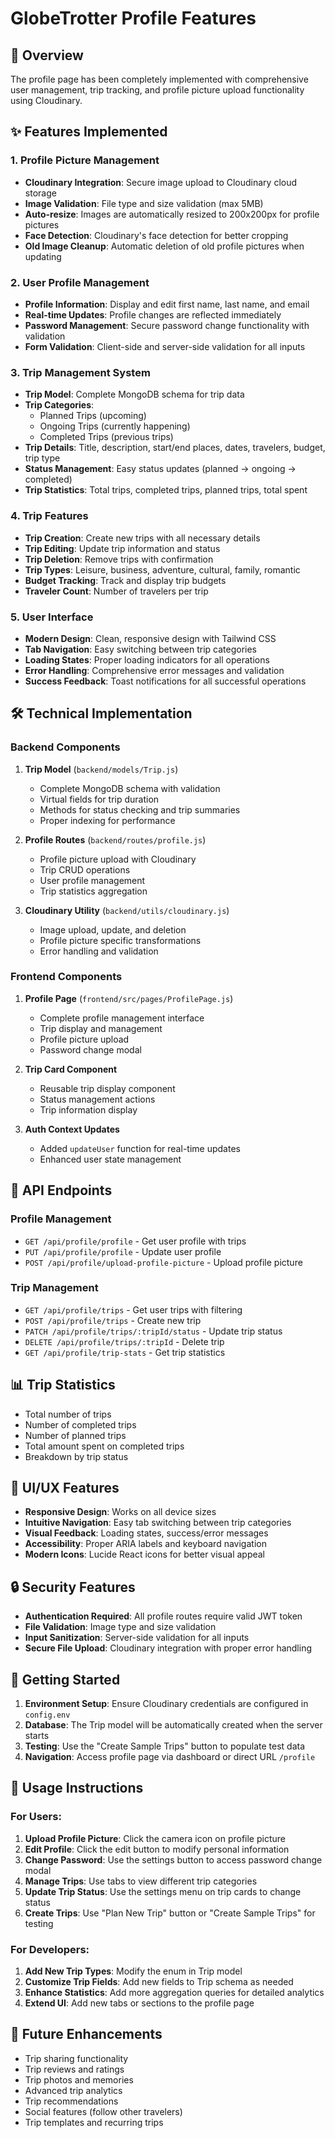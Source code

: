 # GlobeTrotter Profile Features

## 🎯 Overview
The profile page has been completely implemented with comprehensive user management, trip tracking, and profile picture upload functionality using Cloudinary.

## ✨ Features Implemented

### 1. Profile Picture Management
- **Cloudinary Integration**: Secure image upload to Cloudinary cloud storage
- **Image Validation**: File type and size validation (max 5MB)
- **Auto-resize**: Images are automatically resized to 200x200px for profile pictures
- **Face Detection**: Cloudinary's face detection for better cropping
- **Old Image Cleanup**: Automatic deletion of old profile pictures when updating

### 2. User Profile Management
- **Profile Information**: Display and edit first name, last name, and email
- **Real-time Updates**: Profile changes are reflected immediately
- **Password Management**: Secure password change functionality with validation
- **Form Validation**: Client-side and server-side validation for all inputs

### 3. Trip Management System
- **Trip Model**: Complete MongoDB schema for trip data
- **Trip Categories**: 
  - Planned Trips (upcoming)
  - Ongoing Trips (currently happening)
  - Completed Trips (previous trips)
- **Trip Details**: Title, description, start/end places, dates, travelers, budget, trip type
- **Status Management**: Easy status updates (planned → ongoing → completed)
- **Trip Statistics**: Total trips, completed trips, planned trips, total spent

### 4. Trip Features
- **Trip Creation**: Create new trips with all necessary details
- **Trip Editing**: Update trip information and status
- **Trip Deletion**: Remove trips with confirmation
- **Trip Types**: Leisure, business, adventure, cultural, family, romantic
- **Budget Tracking**: Track and display trip budgets
- **Traveler Count**: Number of travelers per trip

### 5. User Interface
- **Modern Design**: Clean, responsive design with Tailwind CSS
- **Tab Navigation**: Easy switching between trip categories
- **Loading States**: Proper loading indicators for all operations
- **Error Handling**: Comprehensive error messages and validation
- **Success Feedback**: Toast notifications for all successful operations

## 🛠️ Technical Implementation

### Backend Components
1. **Trip Model** (`backend/models/Trip.js`)
   - Complete MongoDB schema with validation
   - Virtual fields for trip duration
   - Methods for status checking and trip summaries
   - Proper indexing for performance

2. **Profile Routes** (`backend/routes/profile.js`)
   - Profile picture upload with Cloudinary
   - Trip CRUD operations
   - User profile management
   - Trip statistics aggregation

3. **Cloudinary Utility** (`backend/utils/cloudinary.js`)
   - Image upload, update, and deletion
   - Profile picture specific transformations
   - Error handling and validation

### Frontend Components
1. **Profile Page** (`frontend/src/pages/ProfilePage.js`)
   - Complete profile management interface
   - Trip display and management
   - Profile picture upload
   - Password change modal

2. **Trip Card Component**
   - Reusable trip display component
   - Status management actions
   - Trip information display

3. **Auth Context Updates**
   - Added `updateUser` function for real-time updates
   - Enhanced user state management

## 🔧 API Endpoints

### Profile Management
- `GET /api/profile/profile` - Get user profile with trips
- `PUT /api/profile/profile` - Update user profile
- `POST /api/profile/upload-profile-picture` - Upload profile picture

### Trip Management
- `GET /api/profile/trips` - Get user trips with filtering
- `POST /api/profile/trips` - Create new trip
- `PATCH /api/profile/trips/:tripId/status` - Update trip status
- `DELETE /api/profile/trips/:tripId` - Delete trip
- `GET /api/profile/trip-stats` - Get trip statistics

## 📊 Trip Statistics
- Total number of trips
- Number of completed trips
- Number of planned trips
- Total amount spent on completed trips
- Breakdown by trip status

## 🎨 UI/UX Features
- **Responsive Design**: Works on all device sizes
- **Intuitive Navigation**: Easy tab switching between trip categories
- **Visual Feedback**: Loading states, success/error messages
- **Accessibility**: Proper ARIA labels and keyboard navigation
- **Modern Icons**: Lucide React icons for better visual appeal

## 🔒 Security Features
- **Authentication Required**: All profile routes require valid JWT token
- **File Validation**: Image type and size validation
- **Input Sanitization**: Server-side validation for all inputs
- **Secure File Upload**: Cloudinary integration with proper error handling

## 🚀 Getting Started

1. **Environment Setup**: Ensure Cloudinary credentials are configured in `config.env`
2. **Database**: The Trip model will be automatically created when the server starts
3. **Testing**: Use the "Create Sample Trips" button to populate test data
4. **Navigation**: Access profile page via dashboard or direct URL `/profile`

## 📝 Usage Instructions

### For Users:
1. **Upload Profile Picture**: Click the camera icon on profile picture
2. **Edit Profile**: Click the edit button to modify personal information
3. **Change Password**: Use the settings button to access password change modal
4. **Manage Trips**: Use tabs to view different trip categories
5. **Update Trip Status**: Use the settings menu on trip cards to change status
6. **Create Trips**: Use "Plan New Trip" button or "Create Sample Trips" for testing

### For Developers:
1. **Add New Trip Types**: Modify the enum in Trip model
2. **Customize Trip Fields**: Add new fields to Trip schema as needed
3. **Enhance Statistics**: Add more aggregation queries for detailed analytics
4. **Extend UI**: Add new tabs or sections to the profile page

## 🔮 Future Enhancements
- Trip sharing functionality
- Trip reviews and ratings
- Trip photos and memories
- Advanced trip analytics
- Trip recommendations
- Social features (follow other travelers)
- Trip templates and recurring trips
